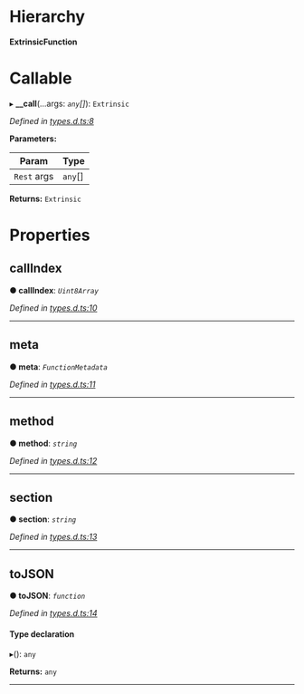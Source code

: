 

# Hierarchy

**ExtrinsicFunction**

# Callable
▸ **__call**(...args: *`any`[]*): `Extrinsic`

*Defined in [types.d.ts:8](https://github.com/polkadot-js/api/blob/7180f89/packages/type-extrinsics/src/types.d.ts#L8)*

**Parameters:**

| Param | Type |
| ------ | ------ |
| `Rest` args | `any`[] |

**Returns:** `Extrinsic`

# Properties

<a id="callindex"></a>

##  callIndex

**● callIndex**: *`Uint8Array`*

*Defined in [types.d.ts:10](https://github.com/polkadot-js/api/blob/7180f89/packages/type-extrinsics/src/types.d.ts#L10)*

___
<a id="meta"></a>

##  meta

**● meta**: *`FunctionMetadata`*

*Defined in [types.d.ts:11](https://github.com/polkadot-js/api/blob/7180f89/packages/type-extrinsics/src/types.d.ts#L11)*

___
<a id="method"></a>

##  method

**● method**: *`string`*

*Defined in [types.d.ts:12](https://github.com/polkadot-js/api/blob/7180f89/packages/type-extrinsics/src/types.d.ts#L12)*

___
<a id="section"></a>

##  section

**● section**: *`string`*

*Defined in [types.d.ts:13](https://github.com/polkadot-js/api/blob/7180f89/packages/type-extrinsics/src/types.d.ts#L13)*

___
<a id="tojson"></a>

##  toJSON

**● toJSON**: *`function`*

*Defined in [types.d.ts:14](https://github.com/polkadot-js/api/blob/7180f89/packages/type-extrinsics/src/types.d.ts#L14)*

#### Type declaration
▸(): `any`

**Returns:** `any`

___

